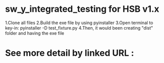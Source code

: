 # sw_y_integrated_testing for HSB v1.x
1.Clone all files
2.Build the exe file by using pyinstaller
3.Open terminal to key-in: pyinstaller -D test_fixture.py
4.Then, it would been creating "dist" folder and having the exe file

# See more detail by linked URL :

